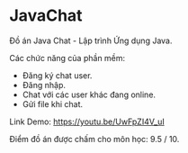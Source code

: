 # JavaChat
Đồ án Java Chat - Lập trình Ứng dụng Java.

Các chức năng của phần mềm:
- Đăng ký chat user.
- Đăng nhập.
- Chat với các user khác đang online.
- Gửi file khi chat.

Link Demo: https://youtu.be/UwFpZI4V_uI

Điểm đồ án được chấm cho môn học: 9.5 / 10.
